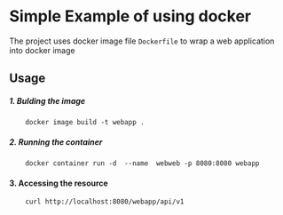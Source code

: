 # Simple Example of using docker
The project uses docker  image file `Dockerfile` to wrap  a web application into  docker  image

## Usage
  
##### 1. Bulding the  image
    
        docker image build -t webapp .
        
##### 2. Running the container

        docker container run -d  --name  webweb -p 8080:8080 webapp          

#### 3. Accessing the resource

        curl http://localhost:8080/webapp/api/v1